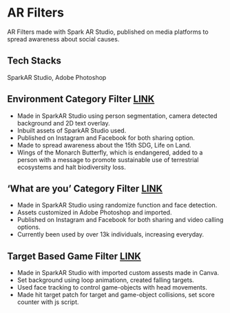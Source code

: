 # AR Filters
AR Filters made with Spark AR Studio, published on media platforms to spread awareness about social causes. 


## Tech Stacks
SparkAR Studio, Adobe Photoshop


## Environment Category Filter [LINK](https://www.instagram.com/ar/487882069549938/?ch=ZmZhOTAzZmYxYTQ0YTU0OTBiYjEyNzU3MzEyYjI1Yjg%3D )
- Made in SparkAR Studio using person segmentation, camera detected background and 2D text overlay. 
- Inbuilt assets of SparkAR Studio used. 
- Published on Instagram and Facebook for both sharing option.  
- Made to spread awareness about the 15th SDG, Life on Land.  
- Wings of the Monarch Butterfly, which is endangered, added to a person with a message to promote sustainable use of terrestrial ecosystems and halt biodiversity loss. 



## ‘What are you’ Category Filter [LINK](https://www.instagram.com/ar/4510634535720180/?ch=NzcyODg5YTRlMWFjMDIxZDAxZmQzN2E0NDlhYTcyOTk%3D)
- Made in SparkAR Studio using randomize function and face detection. 
- Assets customized in Adobe Photoshop and imported. 
- Published on Instagram and Facebook for both sharing and video calling options. 
- Currently been used by over 13k individuals, increasing everyday.


## Target Based Game Filter [LINK](https://www.instagram.com/ar/580938693392241/?ch=YmI5ZTEyYTgwNzJhY2I4ZGYwMzUwOGU4YmVlZmU1Yzg%3D)
- Made in SparkAR Studio with imported custom assests made in Canva. 
- Set background using loop animationn, created falling targets.    
- Used face tracking to control game-objects with head movements.  
- Made hit target patch for target and game-object collisions, set score counter with js script. 


